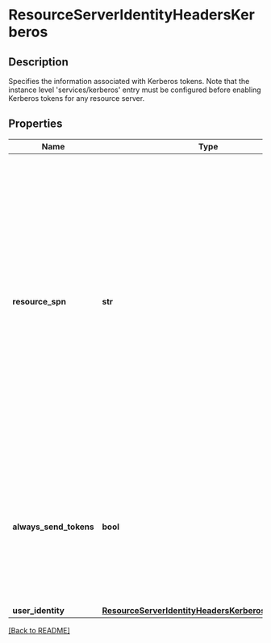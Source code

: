 # ResourceServerIdentityHeadersKerberos

## Description

Specifies the information associated with Kerberos tokens. Note that the instance
level 'services/kerberos' entry must be configured before enabling Kerberos tokens
for any resource server.


## Properties

Name | Type | Description | Notes
------------ | ------------- | ------------- | -------------
**resource\_spn** | **str** | The the service principal name of the target when requesting a Kerberos token.  The service principal name can be determined by executing the Microsoft utility  &#39;setspn&#39; (that is, &#39;setspn -L user&#39;, where &#39;user&#39; is the identity of the back-end  web servers account).  | [optional] 
**always\_send\_tokens** | **bool** | Indicates whether IAG sends a security token for every HTTP request or whether  IAG waits for a 401 response before it adds the security token.  | [optional] [default to False]
**user\_identity** | [**ResourceServerIdentityHeadersKerberosUserIdentity**](ResourceServerIdentityHeadersKerberosUserIdentity.md) |  | [optional] 

[[Back to README]](../README.md)



